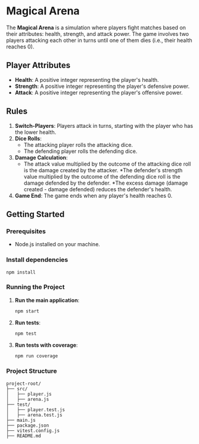 
# Magical Arena

The **Magical Arena** is a simulation where players fight matches based on their attributes: health, strength, and attack power. The game involves two players attacking each other in turns until one of them dies (i.e., their health reaches 0).

## Player Attributes

* **Health**: A positive integer representing the player's health.
* **Strength**: A positive integer representing the player's defensive power.
* **Attack**: A positive integer representing the player's offensive power.

## Rules

1. **Switch-Players**: Players attack in turns, starting with the player who has the lower health.
2. **Dice Rolls**:
   * The attacking player rolls the attacking dice.
   * The defending player rolls the defending dice.
3. **Damage Calculation**:
   * The attack value multiplied by the outcome of the attacking dice roll is the damage created by the attacker.
    *The defender's strength value multiplied by the outcome of the defending dice roll is the damage defended by the defender.
    *The excess damage (damage created - damage defended) reduces the defender's health.
4. **Game End**: The game ends when any player's health reaches 0.

## Getting Started

### Prerequisites

* Node.js installed on your machine.

### Install dependencies

    npm install

### Running the Project

1. **Run the main application**:

    ```bash
    npm start
    ```

2. **Run tests**:

    ```bash
    npm test
    ```

3. **Run tests with coverage**:

    ```bash
    npm run coverage
    ```

### Project Structure

```plaintext
project-root/
├── src/
│   ├── player.js
│   ├── arena.js
├── test/
│   ├── player.test.js
│   ├── arena.test.js
├── main.js
├── package.json
├── vitest.config.js
├── README.md
```
